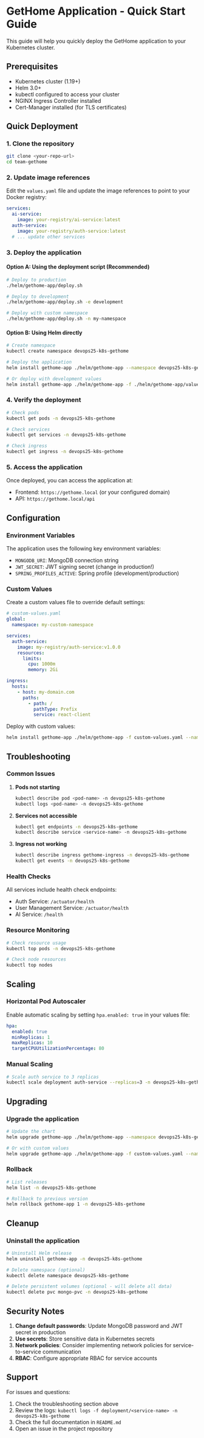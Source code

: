 # GetHome Application - Quick Start Guide

This guide will help you quickly deploy the GetHome application to your Kubernetes cluster.

## Prerequisites

- Kubernetes cluster (1.19+)
- Helm 3.0+
- kubectl configured to access your cluster
- NGINX Ingress Controller installed
- Cert-Manager installed (for TLS certificates)

## Quick Deployment

### 1. Clone the repository
```bash
git clone <your-repo-url>
cd team-gethome
```

### 2. Update image references
Edit the `values.yaml` file and update the image references to point to your Docker registry:

```yaml
services:
  ai-service:
    image: your-registry/ai-service:latest
  auth-service:
    image: your-registry/auth-service:latest
  # ... update other services
```

### 3. Deploy the application

#### Option A: Using the deployment script (Recommended)
```bash
# Deploy to production
./helm/gethome-app/deploy.sh

# Deploy to development
./helm/gethome-app/deploy.sh -e development

# Deploy with custom namespace
./helm/gethome-app/deploy.sh -n my-namespace
```

#### Option B: Using Helm directly
```bash
# Create namespace
kubectl create namespace devops25-k8s-gethome

# Deploy the application
helm install gethome-app ./helm/gethome-app --namespace devops25-k8s-gethome

# Or deploy with development values
helm install gethome-app ./helm/gethome-app -f ./helm/gethome-app/values-dev.yaml --namespace devops25-k8s-gethome
```

### 4. Verify the deployment
```bash
# Check pods
kubectl get pods -n devops25-k8s-gethome

# Check services
kubectl get services -n devops25-k8s-gethome

# Check ingress
kubectl get ingress -n devops25-k8s-gethome
```

### 5. Access the application
Once deployed, you can access the application at:
- Frontend: `https://gethome.local` (or your configured domain)
- API: `https://gethome.local/api`

## Configuration

### Environment Variables
The application uses the following key environment variables:

- `MONGODB_URI`: MongoDB connection string
- `JWT_SECRET`: JWT signing secret (change in production!)
- `SPRING_PROFILES_ACTIVE`: Spring profile (development/production)

### Custom Values
Create a custom values file to override default settings:

```yaml
# custom-values.yaml
global:
  namespace: my-custom-namespace

services:
  auth-service:
    image: my-registry/auth-service:v1.0.0
    resources:
      limits:
        cpu: 1000m
        memory: 2Gi

ingress:
  hosts:
    - host: my-domain.com
      paths:
        - path: /
          pathType: Prefix
          service: react-client
```

Deploy with custom values:
```bash
helm install gethome-app ./helm/gethome-app -f custom-values.yaml --namespace devops25-k8s-gethome
```

## Troubleshooting

### Common Issues

1. **Pods not starting**
   ```bash
   kubectl describe pod <pod-name> -n devops25-k8s-gethome
   kubectl logs <pod-name> -n devops25-k8s-gethome
   ```

2. **Services not accessible**
   ```bash
   kubectl get endpoints -n devops25-k8s-gethome
   kubectl describe service <service-name> -n devops25-k8s-gethome
   ```

3. **Ingress not working**
   ```bash
   kubectl describe ingress gethome-ingress -n devops25-k8s-gethome
   kubectl get events -n devops25-k8s-gethome
   ```

### Health Checks
All services include health check endpoints:
- Auth Service: `/actuator/health`
- User Management Service: `/actuator/health`
- AI Service: `/health`

### Resource Monitoring
```bash
# Check resource usage
kubectl top pods -n devops25-k8s-gethome

# Check node resources
kubectl top nodes
```

## Scaling

### Horizontal Pod Autoscaler
Enable automatic scaling by setting `hpa.enabled: true` in your values file:

```yaml
hpa:
  enabled: true
  minReplicas: 1
  maxReplicas: 10
  targetCPUUtilizationPercentage: 80
```

### Manual Scaling
```bash
# Scale auth service to 3 replicas
kubectl scale deployment auth-service --replicas=3 -n devops25-k8s-gethome
```

## Upgrading

### Upgrade the application
```bash
# Update the chart
helm upgrade gethome-app ./helm/gethome-app --namespace devops25-k8s-gethome

# Or with custom values
helm upgrade gethome-app ./helm/gethome-app -f custom-values.yaml --namespace devops25-k8s-gethome
```

### Rollback
```bash
# List releases
helm list -n devops25-k8s-gethome

# Rollback to previous version
helm rollback gethome-app 1 -n devops25-k8s-gethome
```

## Cleanup

### Uninstall the application
```bash
# Uninstall Helm release
helm uninstall gethome-app -n devops25-k8s-gethome

# Delete namespace (optional)
kubectl delete namespace devops25-k8s-gethome

# Delete persistent volumes (optional - will delete all data)
kubectl delete pvc mongo-pvc -n devops25-k8s-gethome
```

## Security Notes

1. **Change default passwords**: Update MongoDB password and JWT secret in production
2. **Use secrets**: Store sensitive data in Kubernetes secrets
3. **Network policies**: Consider implementing network policies for service-to-service communication
4. **RBAC**: Configure appropriate RBAC for service accounts

## Support

For issues and questions:
1. Check the troubleshooting section above
2. Review the logs: `kubectl logs -f deployment/<service-name> -n devops25-k8s-gethome`
3. Check the full documentation in `README.md`
4. Open an issue in the project repository 